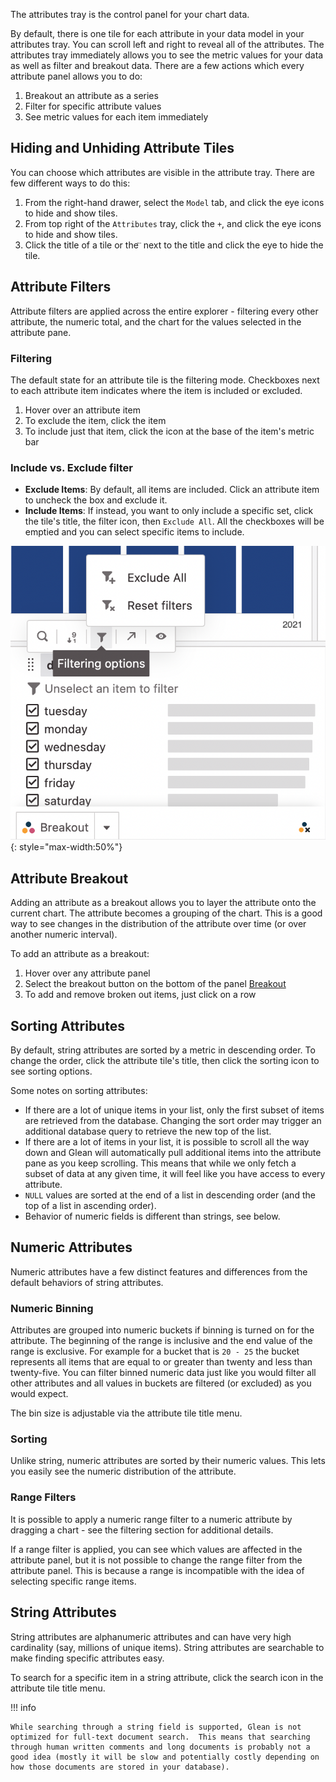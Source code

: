 The attributes tray is the control panel for your chart data.

By default, there is one tile for each attribute in your data model in your attributes tray. You can scroll left and right to reveal all of the attributes. The attributes tray immediately allows you to see the metric values for your data as well as filter and breakout data. There are a few actions which every attribute panel allows you to do:

1. Breakout an attribute as a series
2. Filter for specific attribute values
3. See metric values for each item immediately

<!-- There is also some type specific behavior for attributes. -->

## Hiding and Unhiding Attribute Tiles

You can choose which attributes are visible in the attribute tray. There are few different ways to do this:

1. From the right-hand drawer, select the `Model` tab, and click the eye icons to hide and show tiles.
2. From top right of the `Attributes` tray, click the `+`, and click the eye icons to hide and show tiles.
3. Click the title of a tile or the `⃛` next to the title and click the eye to hide the tile.

## Attribute Filters

Attribute filters are applied across the entire explorer - filtering every other attribute, the numeric total, and the chart for the values selected in the attribute pane.

### Filtering

The default state for an attribute tile is the filtering mode. Checkboxes next to each attribute item indicates where the item is included or excluded.

1. Hover over an attribute item
1. To exclude the item, click the item
1. To include just that item, click the icon at the base of the item's metric bar

### Include vs. Exclude filter

- **Exclude Items**: By default, all items are included. Click an attribute item to uncheck the box and exclude it.
- **Include Items**: If instead, you want to only include a specific set, click the tile's title, the filter icon, then `Exclude All`. All the checkboxes will be emptied and you can select specific items to include.

![attribute filter](../../assets/attribute-filter.png){: style="max-width:50%"}

## Attribute Breakout

Adding an attribute as a breakout allows you to layer the attribute onto the current chart. The attribute becomes a grouping of the chart. This is a good way to see changes in the distribution of the attribute over time (or over another numeric interval).

To add an attribute as a breakout:

1. Hover over any attribute panel
2. Select the breakout button on the bottom of the panel [Breakout](Breakout.md)
3. To add and remove broken out items, just click on a row

## Sorting Attributes

By default, string attributes are sorted by a metric in descending order. To change the order, click the attribute tile's title, then click the sorting icon to see sorting options.

Some notes on sorting attributes:

- If there are a lot of unique items in your list, only the first subset of items are retrieved from the database. Changing the sort order may trigger an additional database query to retrieve the new top of the list.
- If there are a lot of items in your list, it is possible to scroll all the way down and Glean will automatically pull additional items into the attribute pane as you keep scrolling. This means that while we only fetch a subset of data at any given time, it will feel like you have access to every attribute.
- `NULL` values are sorted at the end of a list in descending order (and the top of a list in ascending order).
- Behavior of numeric fields is different than strings, see below.

## Numeric Attributes

Numeric attributes have a few distinct features and differences from the default behaviors of string attributes.

### Numeric Binning

Attributes are grouped into numeric buckets if binning is turned on for the attribute. The beginning of the range is inclusive and the end value of the range is exclusive. For example for a bucket that is `20 - 25` the bucket represents all items that are equal to or greater than twenty and less than twenty-five. You can filter binned numeric data just like you would filter all other attributes and all values in buckets are filtered (or excluded) as you would expect.

The bin size is adjustable via the attribute tile title menu.

### Sorting

Unlike string, numeric attributes are sorted by their numeric values. This lets you easily see the numeric distribution of the attribute.

### Range Filters

It is possible to apply a numeric range filter to a numeric attribute by dragging a chart - see the filtering section for additional details.

If a range filter is applied, you can see which values are affected in the attribute panel, but it is not possible to change the range filter from the attribute panel. This is because a range is incompatible with the idea of selecting specific range items.

## String Attributes

String attributes are alphanumeric attributes and can have very high cardinality (say, millions of unique items). String attributes are searchable to make finding specific attributes easy.

To search for a specific item in a string attribute, click the search icon in the attribute tile title menu.

!!! info

    While searching through a string field is supported, Glean is not optimized for full-text document search.  This means that searching through human written comments and long documents is probably not a good idea (mostly it will be slow and potentially costly depending on how those documents are stored in your database).
